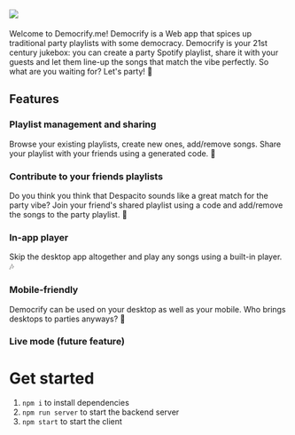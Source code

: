 # ![](https://user-images.githubusercontent.com/42598015/82440559-a63c0000-9af0-11ea-9d9c-cb2c6516ff81.png)
Welcome to Democrify.me!
Democrify is a Web app that spices up traditional party playlists with some democracy. 
Democrify is your 21st century jukebox: you can create a party Spotify playlist, share it with your guests and let them line-up the songs that match the vibe perfectly.
So what are you waiting for? Let's party! 🎉

## Features

### Playlist management and sharing
Browse your existing playlists, create new ones, add/remove songs. Share your playlist with your friends using a generated code. 🙏

### Contribute to your friends playlists
Do you think you think that Despacito sounds like a great match for the party vibe? Join your friend's shared playlist using a code and add/remove the songs to the party playlist. 🥳

### In-app player
Skip the desktop app altogether and play any songs using a built-in player. 🎶

### Mobile-friendly
Democrify can be used on your desktop as well as your mobile. Who brings desktops to parties anyways? 🤔

### Live mode (future feature)
# Get started
1. `npm i` to install dependencies
2. `npm run server` to start the backend server
2. `npm start` to start the client 
